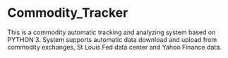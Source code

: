 # Commodity_Tracker
This is a commodity automatic tracking and analyzing system based on PYTHON 3. System supports automatic data download and upload from commodity exchanges, St Louis Fed data center and Yahoo Finance data.
